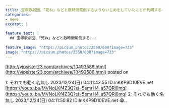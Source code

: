 ```yaml
---
title: 宝塚歌劇団、「死ね」などと数時間罵倒するようないじめをしていたことが判明する‥
categories:
- news
excerpt: |
  
feature_text: |
  ## 宝塚歌劇団、「死ね」などと数時間罵倒する...
  
feature_image: "https://picsum.photos/2560/600?image=733"
image: "https://picsum.photos/2560/600?image=733"
---
```


[http://vipsister23.com/archives/10493586.html](http://vipsister23.com/archives/10493586.html)
posted on 

<!--more-->

1: それでも動く名無し 2023/12/24(日) 04:11:42.55 ID:lnKKP9D10EVE.net [https://youtu.be/MVNoLKf4Z3Q?si=5emrH4_a57QRi0mq](https://youtu.be/MVNoLKf4Z3Q?si=5emrH4_a57QRi0mq) 2: それでも動く名無し 2023/12/24(日) 04:11:50.82 ID:lnKKP9D10EVE.net 😭‥
